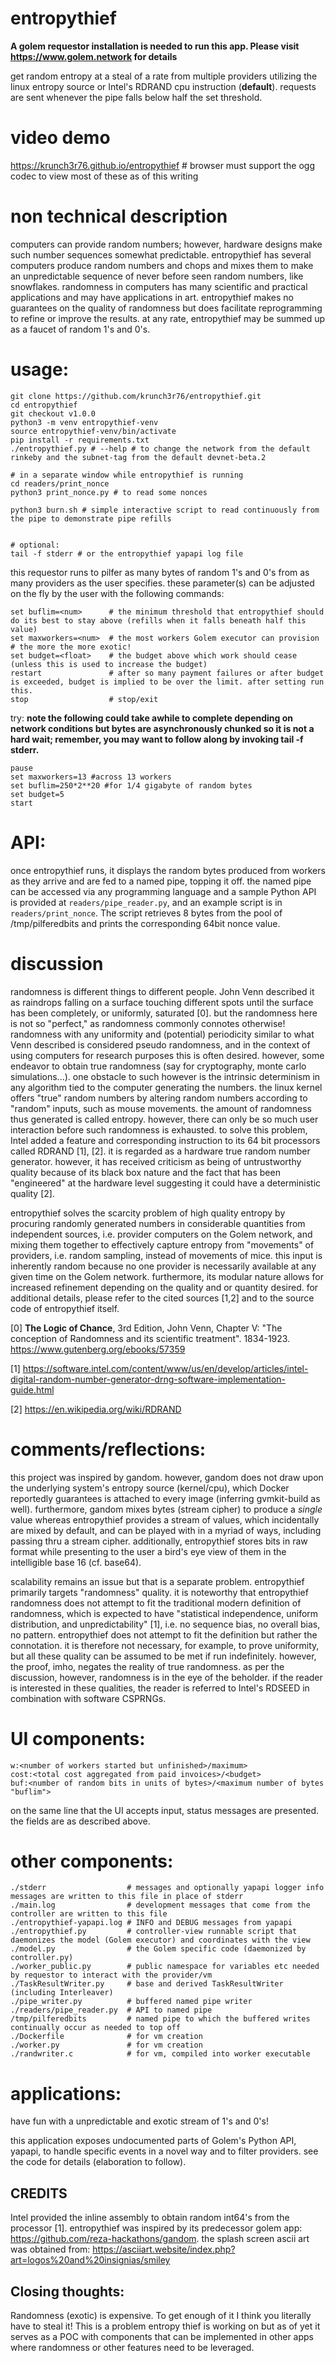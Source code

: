 # entropythief

**A golem requestor installation is needed to run this app. Please visit https://www.golem.network for details**

get random entropy at a steal of a rate from multiple providers utilizing the linux entropy source or Intel's RDRAND cpu instruction (**default**). requests are sent whenever the pipe falls below half the set threshold. 

# video demo
https://krunch3r76.github.io/entropythief # browser must support the ogg codec to view most of these as of this writing

# non technical description
computers can provide random numbers; however, hardware designs make such number sequences somewhat predictable. entropythief has several computers produce random numbers and chops and mixes them to make an unpredictable sequence of never before seen random numbers, like snowflakes. randomness in computers has many scientific and practical applications and may have applications in art. entropythief makes no guarantees on the quality of randomness but does facilitate reprogramming to refine or improve the results. at any rate, entropythief may be summed up as a faucet of random 1's and 0's.

# usage:
```
git clone https://github.com/krunch3r76/entropythief.git
cd entropythief
git checkout v1.0.0
python3 -m venv entropythief-venv
source entropythief-venv/bin/activate
pip install -r requirements.txt
./entropythief.py # --help # to change the network from the default rinkeby and the subnet-tag from the default devnet-beta.2

# in a separate window while entropythief is running
cd readers/print_nonce
python3 print_nonce.py # to read some nonces

python3 burn.sh # simple interactive script to read continuously from the pipe to demonstrate pipe refills


# optional: 
tail -f stderr # or the entropythief yapapi log file
```

this requestor runs to pilfer as many bytes of random 1's and 0's from as many providers as the user specifies. these parameter(s) can be adjusted on the fly by the user with the following commands:
```
set buflim=<num>      # the minimum threshold that entropythief should do its best to stay above (refills when it falls beneath half this value)
set maxworkers=<num>  # the most workers Golem executor can provision  # the more the more exotic!
set budget=<float>    # the budget above which work should cease (unless this is used to increase the budget)
restart               # after so many payment failures or after budget is exceeded, budget is implied to be over the limit. after setting run this.
stop                  # stop/exit
```

try: **note the following could take awhile to complete depending on network conditions but bytes are asynchronously chunked so it is not a hard wait; remember, you may want to follow along by invoking tail -f stderr.**
```
pause
set maxworkers=13 #across 13 workers
set buflim=250*2**20 #for 1/4 gigabyte of random bytes
set budget=5
start
```
# API:
once entropythief runs, it displays the random bytes produced from workers as they arrive and are fed to a named pipe, topping it off. the named pipe can be accessed via any programming language and a sample Python API is provided at `readers/pipe_reader.py`, and an example script is in `readers/print_nonce`. The script retrieves 8 bytes from the pool of /tmp/pilferedbits and prints the corresponding 64bit nonce value. 

# discussion
randomness is different things to different people. John Venn described it as raindrops falling on a surface touching different spots until the surface has been completely, or uniformly, saturated [0]. but the randomness here is not so "perfect," as randomness commonly connotes otherwise! randomness with any uniformity and (potential) periodicity similar to what Venn described is considered pseudo randomness, and in the context of using computers for research purposes this is often desired. however, some endeavor to obtain true randomness (say for cryptography, monte carlo simulations...). one obstacle to such however is the intrinsic determinism in any algorithm tied to the computer generating the numbers. the linux kernel offers "true" random numbers by altering random numbers according to "random" inputs, such as mouse movements. the amount of randomness thus generated is called entropy. however, there can only be so much user interaction before such randomness is exhausted. to solve this problem, Intel added a feature and corresponding instruction to its 64 bit processors called RDRAND [1], [2]. it is regarded as a hardware true random number generator. however, it has received criticism as being of untrustworthy quality because of its black box nature and the fact that has been "engineered" at the hardware level suggesting it could have a deterministic quality [2]. 

entropythief solves the scarcity problem of high quality entropy by procuring randomly generated numbers in considerable quantities from independent sources, i.e. provider computers on the Golem network, and mixing them together to effectively capture entropy from "movements" of providers, i.e. random sampling, instead of movements of mice. this input is inherently random because no one provider is necessarily available at any given time on the Golem network. furthermore, its modular nature allows for increased refinement depending on the quality and or quantity desired. for additional details, please refer to the cited sources [1,2] and to the source code of entropythief itself.

[0] __The Logic of Chance__, 3rd Edition, John Venn, Chapter V: "The conception of Randomness and its scientific treatment". 1834-1923. https://www.gutenberg.org/ebooks/57359

[1] https://software.intel.com/content/www/us/en/develop/articles/intel-digital-random-number-generator-drng-software-implementation-guide.html

[2]	https://en.wikipedia.org/wiki/RDRAND


# comments/reflections:

this project was inspired by gandom. however, gandom does not draw upon the underlying system's entropy source (kernel/cpu), which Docker reportedly guarantees is attached to every image (inferring gvmkit-build as well). furthermore, gandom mixes bytes (stream cipher) to produce a _single_ value whereas entropythief provides a stream of values, which incidentally are mixed by default, and can be played with in a myriad of ways, including passing thru a stream cipher. additionally, entropythief stores bits in raw format while presenting to the user a bird's eye view of them in the intelligible base 16 (cf. base64).

scalability remains an issue but that is a separate problem. entropythief primarily targets "randomness" quality. it is noteworthy that entropythief randomness does not attempt to fit the traditional modern definition of randomness, which is expected to have "statistical independence, uniform distribution, and unpredictability" [1], i.e. no sequence bias, no overall bias, no pattern. entropythief does not attempt to fit the definition but rather the connotation. it is therefore not necessary, for example, to prove uniformity, but all these quality can be assumed to be met if run indefinitely. however, the proof, imho, negates the reality of true randomness. as per the discussion, however, randomness is in the eye of the beholder. if the reader is interested in these qualities, the reader is referred to Intel's RDSEED in combination with software CSPRNGs.


# UI components:
```
w:<number of workers started but unfinished>/maximum>
cost:<total cost aggregated from paid invoices>/<budget>
buf:<number of random bits in units of bytes>/<maximum number of bytes "buflim">
```
on the same line that the UI accepts input, status messages are presented.
the fields are as described above.



# other components:
```
./stderr                  # messages and optionally yapapi logger info messages are written to this file in place of stderr
./main.log                # development messages that come from the controller are written to this file
./entropythief-yapapi.log # INFO and DEBUG messages from yapapi
./entropythief.py         # controller-view runnable script that daemonizes the model (Golem executor) and coordinates with the view
./model.py                # the Golem specific code (daemonized by controller.py)
./worker_public.py        # public namespace for variables etc needed by requestor to interact with the provider/vm
./TaskResultWriter.py	  # base and derived TaskResultWriter (including Interleaver)
./pipe_writer.py          # buffered named pipe writer
./readers/pipe_reader.py  # API to named pipe
/tmp/pilferedbits         # named pipe to which the buffered writes continually occur as needed to top off
./Dockerfile              # for vm creation
./worker.py               # for vm creation
./randwriter.c            # for vm, compiled into worker executable
```

# applications:
have fun with a unpredictable and exotic stream of 1's and 0's!

this application exposes undocumented parts of Golem's Python API, yapapi, to handle specific events in a novel way and to filter providers. see the code for details (elaboration to follow).

## CREDITS
Intel provided the inline assembly to obtain random int64's from the processor [1]. entropythief was inspired by its predecessor golem app: https://github.com/reza-hackathons/gandom. the splash screen ascii art was obtained from: https://asciiart.website/index.php?art=logos%20and%20insignias/smiley

## Closing thoughts:
Randomness (exotic) is expensive. To get enough of it I think you literally have to steal it! This is a problem entropy thief is working on but as of yet it serves as a POC with components that can be implemented in other apps where randomness or other features need to be leveraged.
